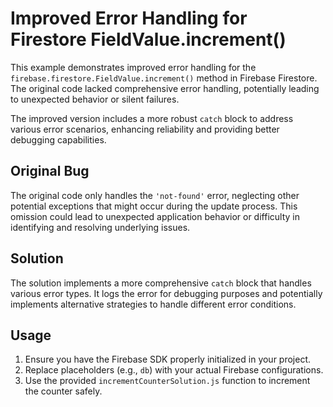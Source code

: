 # Improved Error Handling for Firestore FieldValue.increment()

This example demonstrates improved error handling for the `firebase.firestore.FieldValue.increment()` method in Firebase Firestore. The original code lacked comprehensive error handling, potentially leading to unexpected behavior or silent failures.

The improved version includes a more robust `catch` block to address various error scenarios, enhancing reliability and providing better debugging capabilities.

## Original Bug

The original code only handles the `'not-found'` error, neglecting other potential exceptions that might occur during the update process. This omission could lead to unexpected application behavior or difficulty in identifying and resolving underlying issues.

## Solution

The solution implements a more comprehensive `catch` block that handles various error types.  It logs the error for debugging purposes and potentially implements alternative strategies to handle different error conditions.

## Usage

1.  Ensure you have the Firebase SDK properly initialized in your project.
2.  Replace placeholders (e.g., `db`) with your actual Firebase configurations.
3.  Use the provided `incrementCounterSolution.js` function to increment the counter safely.
